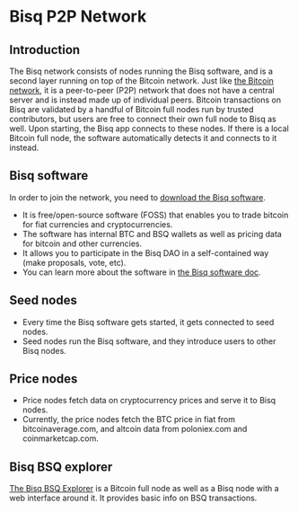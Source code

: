 # Bisq P2P Network

## Introduction
The Bisq network consists of nodes running the Bisq software, and is a second layer running on top of the Bitcoin network. Just like [the Bitcoin network](btcnetwork.md), it is a peer-to-peer (P2P) network that does not have a central server and is instead made up of individual peers. Bitcoin transactions on Bisq are validated by a handful of Bitcoin full nodes run by trusted contributors, but users are free to connect their own full node to Bisq as well. Upon starting, the Bisq app connects to these nodes. If there is a local Bitcoin full node, the software automatically detects it and connects to it instead.  

## Bisq software
In order to join the network, you need to [download the Bisq software](https://bisq.network/downloads/).
- It is free/open-source software (FOSS) that enables you to trade bitcoin for fiat currencies and cryptocurrencies.
- The software has internal BTC and BSQ wallets as well as pricing data for bitcoin and other currencies.
- It allows you to participate in the Bisq DAO in a self-contained way (make proposals, vote, etc). 
- You can learn more about the software in [the Bisq software doc](bisqsoftware.md).

## Seed nodes
- Every time the Bisq software gets started, it gets connected to seed nodes.
- Seed nodes run the Bisq software, and they introduce users to other Bisq nodes.

## Price nodes
- Price nodes fetch data on cryptocurrency prices and serve it to Bisq nodes. 
- Currently, the price nodes fetch the BTC price in fiat from bitcoinaverage.com, and altcoin data from poloniex.com and coinmarketcap.com.

## Bisq BSQ explorer
[The Bisq BSQ Explorer](https://explorer.bisq.network/index.html) is a Bitcoin full node as well as a Bisq node with a web interface around it. It provides basic info on BSQ transactions.
